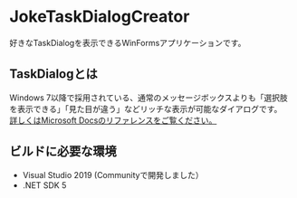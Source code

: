 # JokeTaskDialogCreator
好きなTaskDialogを表示できるWinFormsアプリケーションです。
## TaskDialogとは
Windows 7以降で採用されている、通常のメッセージボックスよりも「選択肢を表示できる」「見た目が違う」などリッチな表示が可能なダイアログです。  
[詳しくはMicrosoft Docsのリファレンスをご覧ください。](https://docs.microsoft.com/ja-jp/windows/win32/controls/task-dialogs-overview)
## ビルドに必要な環境
* Visual Studio 2019 (Communityで開発しました）
* .NET SDK 5

